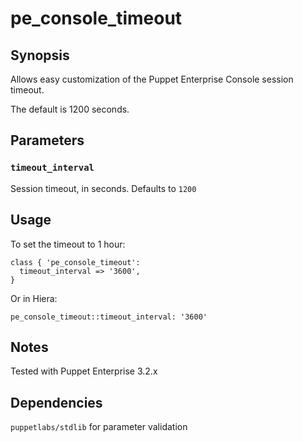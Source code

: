 # pe_console_timeout

## Synopsis

Allows easy customization of the Puppet Enterprise Console session timeout.

The default is 1200 seconds.

## Parameters

### `timeout_interval`

Session timeout, in seconds.  Defaults to `1200`

## Usage

To set the timeout to 1 hour:

```
class { 'pe_console_timeout':
  timeout_interval => '3600',
}
```

Or in Hiera:

`pe_console_timeout::timeout_interval: '3600'`

## Notes

Tested with Puppet Enterprise 3.2.x

## Dependencies

`puppetlabs/stdlib` for parameter validation